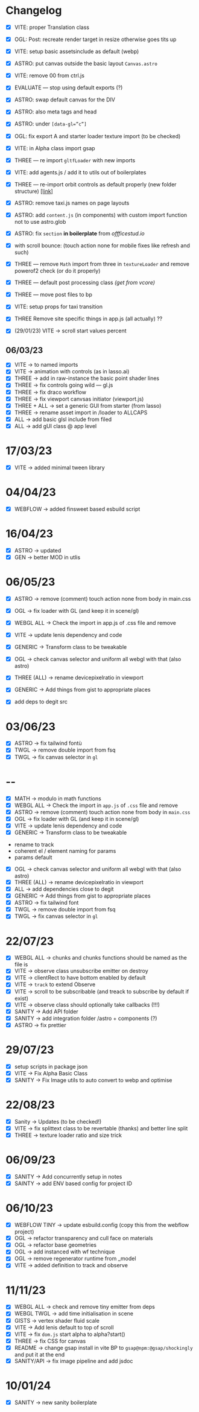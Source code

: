 # Changelog

- [x] VITE: proper Translation class
- [x] OGL: Post: recreate render target in resize otherwise goes tits up
- [x] VITE: setup basic assetsinclude as default (webp)
- [x] ASTRO: put canvas outside the basic layout `Canvas.astro`
- [x] VITE: remove 00 from ctrl.js
- [x] EVALUATE — stop using default exports (?)
- [x] ASTRO: swap default canvas for the DIV
- [x] ASTRO: also meta tags and head
- [x] ASTRO: under `[data-gl=”c”]`
- [x] OGL: fix export A and starter loader texture import (to be checked)
- [x] VITE: in Alpha class import gsap
- [x] THREE — re import `gltfLoader` with new imports
- [x] VITE: add agents.js / add it to utils out of boilerplates
- [x] THREE — re-import orbit controls as default properly (new folder structure) [[link]](https://github.com/mrdoob/three.js/blob/master/examples/misc_controls_orbit.html)
- [x] ASTRO: remove taxi.js names on page layouts
- [x] ASTRO: add `content.js` (in components) with custom import function not to use astro.glob
- [x] ASTRO: fix `section` **in boilerplate** from _offficestud.io_
- [x] with scroll bounce: (touch action none for mobile fixes like refresh and such)
- [x] THREE — remove `Math` import from three in `textureLoader` and remove powerof2 check (or do it properly)
- [x] THREE — default post processing class _(get from vcore)_
- [x] THREE — move post files to bp
- [x] VITE: setup props for taxi transition
- [x] THREE Remove site specific things in app.js (all actually) ??

- [x] (29/01/23) VITE → scroll start values percent

## 06/03/23

- [x] VITE → to named imports
- [x] VITE → animation with controls (as in lasso.ai)
- [x] THREE → add in raw-instance the basic point shader lines
- [x] THREE → fix controls going wild — gl.js
- [x] THREE → fix draco workflow
- [x] THREE → fix viewport canvsas initiator (viewport.js)
- [x] THREE + ALL → set a generic GUI from starter (from lasso)
- [x] THREE → rename asset import in /loader to ALLCAPS
- [x] ALL → add basic glsl include from filed
- [x] ALL → add gUI class @ app level

# 17/03/23

- [x] VITE → added minimal tween library

# 04/04/23

- [x] WEBFLOW → added finsweet based esbuild script

# 16/04/23

- [x] ASTRO → updated
- [x] GEN → better MOD in utlis

# 06/05/23

- [x] ASTRO → remove (comment) touch action none from body in main.css
- [x] OGL → fix loader with GL (and keep it in scene/gl)
- [x] WEBGL ALL → Check the import in app.js of .css file and remove
- [x] VITE → update lenis dependency and code
- [x] GENERIC → Transform class to be tweakable
- [x] OGL → check canvas selector and uniform all webgl with that (also astro)
- [x] THREE (ALL) → rename devicepixelratio in viewport
- [x] GENERIC → Add things from gist to appropriate places

- [x] add deps to degit src

# 03/06/23

- [x] ASTRO → fix tailwind fontù
- [x] TWGL → remove double import from fsq
- [x] TWGL → fix canvas selector in `gl`

# --

- [x] MATH → modulo in math functions
- [x] WEBGL ALL → Check the import in `app.js` of `.css` file and remove
- [x] ASTRO → remove (comment) touch action none from body in `main.css`
- [x] OGL → fix loader with GL (and keep it in scene/gl)
- [x] VITE → update lenis dependency and code
- [x] GENERIC → Transform class to be tweakable
- rename to track
- coherent el / element naming for params
- params default
- [x] OGL → check canvas selector and uniform all webgl with that (also astro)
- [x] THREE (ALL) → rename devicepixelratio in viewport
- [x] ALL → add dependencies close to degit
- [x] GENERIC → Add things from gist to appropriate places
- [x] ASTRO → fix tailwind font
- [x] TWGL → remove double import from fsq
- [x] TWGL → fix canvas selector in `gl`

# 22/07/23

- [x] WEBGL ALL → chunks and chunks functions should be named as the file is
- [x] VITE → observe class unsubscribe emitter on destroy
- [x] VITE → clientRect to have bottom enabled by default
- [x] VITE → `track` to extend Observe
- [x] VITE → scroll to be subscribable (and treack to subscribe by default if exist)
- [x] VITE → observe class should optionally take callbacks (!!!)
- [x] SANITY → Add API folder
- [x] SANITY → add integration folder /astro + components (?)
- [x] ASTRO → fix prettier

# 29/07/23

- [x] setup scripts in package json
- [x] VITE → Fix Alpha Basic Class
- [x] SANITY → Fix Image utils to auto convert to webp and optimise

# 22/08/23

- [x] Sanity → Updates (to be checked!)
- [x] VITE → fix splittext class to be revertable (thanks) and better line split
- [x] THREE → texture loader ratio and size trick

# 06/09/23

- [x] SANITY → Add concurrently setup in notes
- [x] SAINTY → add ENV based config for project ID

# 06/10/23

- [x] WEBFLOW TINY → update esbuild.config (copy this from the webflow project)
- [x] OGL → refactor transparency and cull face on materials
- [x] OGL → refactor base geometries
- [x] OGL → add instanced with wf technique
- [x] OGL → remove regenerator runtime from \_model
- [x] VITE → added definition to track and observe

# 11/11/23

- [x] WEBGL ALL → check and remove tiny emitter from deps
- [x] WEBGL TWGL → add time initialisation in scene
- [x] GISTS → vertex shader fluid scale
- [x] VITE → Add lenis default to top of scroll
- [x] VITE → fix `dom.js` start alpha to alpha?start()
- [x] THREE → fix CSS for canvas
- [x] README → change gsap install in vite BP to `gsap@npm:@gsap/shockingly` and put it at the end
- [x] SANITY/API -> fix image pipeline and add jsdoc

# 10/01/24

- [x] SANITY → new sanity boilerplate
